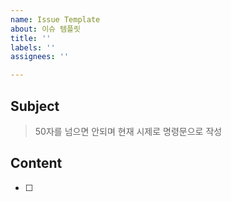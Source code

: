 ```yaml
---
name: Issue Template
about: 이슈 템플릿
title: ''
labels: ''
assignees: ''

---
```


## Subject
> 50자를 넘으면 안되며 현재 시제로 명령문으로 작성

## Content
- [ ]
